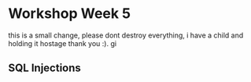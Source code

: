 ﻿# Workshop Week 5
this is a small change, please dont destroy everything, i have a child and holding it hostage thank you :). gi
## SQL Injections
